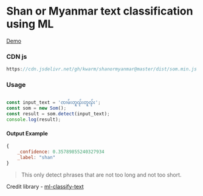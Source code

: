 # Shan or Myanmar text classification using ML

[Demo](https://shanormyanmar.netlify.app)

### CDN js

```javascript
https://cdn.jsdelivr.net/gh/kwarm/shanormyanmar@master/dist/som.min.js
```

### Usage

```javascript

const input_text = 'ၸၢမ်းတူၺ်းတူၺ်း';
const som = new Som();
const result = som.detect(input_text);
console.log(result);

```

#### Output Example

```javascript
{
    _confidence: 0.35789855240327934
    _label: "shan"
}
```

> This only detect phrases that are not too long and not too short. 

Credit library - [ml-classify-text](https://www.npmjs.com/package/ml-classify-text)
